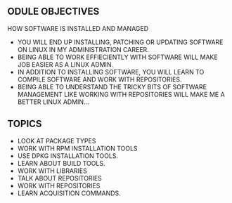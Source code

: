 ODULE OBJECTIVES
--
HOW SOFTWARE IS INSTALLED AND MANAGED
- YOU WILL END UP INSTALLING, PATCHING OR UPDATING SOFTWARE ON LINUX IN MY ADMINISTRATION CAREER.
- BEING ABLE TO WORK EFFIECIENTLY WITH SOFTWARE WILL MAKE JOB EASIER AS A LINUX ADMIN.
- IN ADDITION TO INSTALLING SOFTWARE, YOU WILL LEARN TO COMPILE SOFTWARE AND WORK WITH REPOSITORIES.
- BEING ABLE TO UNDERSTAND THE TRICKY BITS OF SOFTWARE MANAGEMENT LIKE WORKING WITH REPOSITORIES WILL MAKE ME A BETTER LINUX ADMIN...

TOPICS 
--
- LOOK AT PACKAGE TYPES
- WORK WITH RPM INSTALLATION TOOLS
- USE DPKG INSTALLATION TOOLS.
- LEARN ABOUT BUILD TOOLS.
- WORK WITH LIBRARIES
- TALK ABOUT REPOSITORIES
- WORK WITH REPOSITORIES
- LEARN ACQUISITION COMMANDS.
